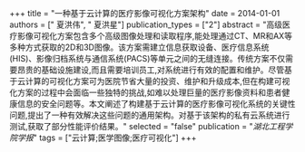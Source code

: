 +++
title = "一种基于云计算的医疗影像可视化方案架构"
date = 2014-01-01
authors = [" 夏洪伟", " 夏洪星"]
publication_types = ["2"]
abstract = "高级医疗影像可视化方案包含多个高级图像处理和读取程序,能处理通过CT、MR和AX等多种方式获取的2D和3D图像。该方案需建立信息获取设备、医疗信息系统(HIS)、影像归档系统与通信系统(PACS)等单元之间的无缝连接。传统方案不仅需要昂贵的基础设施建设,而且需要培训员工,对系统进行有效的配置和维护。尽管基于云计算的可视化方案可为医院节省大量的投资、维护和升级成本,但在构建可视化方案的过程中会面临一些独特的挑战,如难以处理巨量的医疗影像资料和患者健康信息的安全问题等。本文阐述了构建基于云计算的医疗影像可视化系统的关键性问题,提出了一种有效解决这些问题的通用架构。对基于该架构的私有云系统进行测试,获取了部分性能评价结果。"
selected = "false"
publication = "*湖北工程学院学报*"
tags = ["云计算;医学图像;医疗可视化"]
+++

